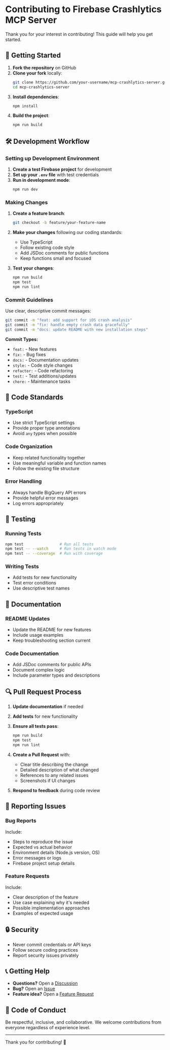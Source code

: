 # Contributing to Firebase Crashlytics MCP Server

Thank you for your interest in contributing! This guide will help you get started.

## 🚀 Getting Started

1. **Fork the repository** on GitHub
2. **Clone your fork** locally:
   ```bash
   git clone https://github.com/your-username/mcp-crashlytics-server.git
   cd mcp-crashlytics-server
   ```
3. **Install dependencies**:
   ```bash
   npm install
   ```
4. **Build the project**:
   ```bash
   npm run build
   ```

## 🛠️ Development Workflow

### Setting up Development Environment

1. **Create a test Firebase project** for development
2. **Set up your `.env` file** with test credentials
3. **Run in development mode**:
   ```bash
   npm run dev
   ```

### Making Changes

1. **Create a feature branch**:
   ```bash
   git checkout -b feature/your-feature-name
   ```

2. **Make your changes** following our coding standards:
   - Use TypeScript
   - Follow existing code style
   - Add JSDoc comments for public functions
   - Keep functions small and focused

3. **Test your changes**:
   ```bash
   npm run build
   npm test
   npm run lint
   ```

### Commit Guidelines

Use clear, descriptive commit messages:

```bash
git commit -m "feat: add support for iOS crash analysis"
git commit -m "fix: handle empty crash data gracefully"
git commit -m "docs: update README with new installation steps"
```

**Commit Types:**
- `feat:` - New features
- `fix:` - Bug fixes
- `docs:` - Documentation updates
- `style:` - Code style changes
- `refactor:` - Code refactoring
- `test:` - Test additions/updates
- `chore:` - Maintenance tasks

## 📝 Code Standards

### TypeScript
- Use strict TypeScript settings
- Provide proper type annotations
- Avoid `any` types when possible

### Code Organization
- Keep related functionality together
- Use meaningful variable and function names
- Follow the existing file structure

### Error Handling
- Always handle BigQuery API errors
- Provide helpful error messages
- Log errors appropriately

## 🧪 Testing

### Running Tests
```bash
npm test                # Run all tests
npm test -- --watch     # Run tests in watch mode
npm test -- --coverage  # Run with coverage
```

### Writing Tests
- Add tests for new functionality
- Test error conditions
- Use descriptive test names

## 📖 Documentation

### README Updates
- Update the README for new features
- Include usage examples
- Keep troubleshooting section current

### Code Documentation
- Add JSDoc comments for public APIs
- Document complex logic
- Include parameter types and descriptions

## 🔍 Pull Request Process

1. **Update documentation** if needed
2. **Add tests** for new functionality
3. **Ensure all tests pass**:
   ```bash
   npm run build
   npm test
   npm run lint
   ```

4. **Create a Pull Request** with:
   - Clear title describing the change
   - Detailed description of what changed
   - References to any related issues
   - Screenshots if UI changes

5. **Respond to feedback** during code review

## 🐛 Reporting Issues

### Bug Reports
Include:
- Steps to reproduce the issue
- Expected vs actual behavior
- Environment details (Node.js version, OS)
- Error messages or logs
- Firebase project setup details

### Feature Requests
Include:
- Clear description of the feature
- Use case explaining why it's needed
- Possible implementation approaches
- Examples of expected usage

## 🔒 Security

- Never commit credentials or API keys
- Follow secure coding practices
- Report security issues privately

## 📞 Getting Help

- **Questions?** Open a [Discussion](https://github.com/your-username/mcp-crashlytics-server/discussions)
- **Bug?** Open an [Issue](https://github.com/your-username/mcp-crashlytics-server/issues)
- **Feature idea?** Open a [Feature Request](https://github.com/your-username/mcp-crashlytics-server/issues/new)

## 📜 Code of Conduct

Be respectful, inclusive, and collaborative. We welcome contributions from everyone regardless of experience level.

---

Thank you for contributing! 🎉